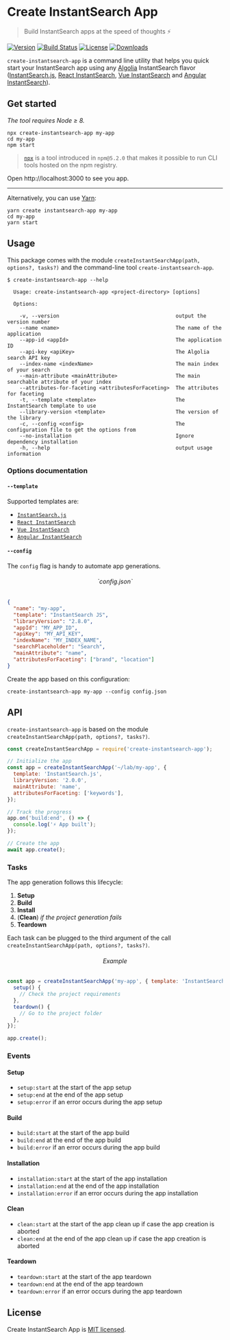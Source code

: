 # Create InstantSearch App

> Build InstantSearch apps at the speed of thoughts ⚡️

[![Version][version-svg]][package-url] [![Build Status][travis-svg]][travis-url] [![License][license-image]][license-url] [![Downloads][downloads-image]][downloads-url]

`create-instantsearch-app` is a command line utility that helps you quick start your InstantSearch app using any [Algolia][algolia-website] InstantSearch flavor ([InstantSearch.js][instantsearchjs-github], [React InstantSearch][react-instantsearch-github], [Vue InstantSearch][vue-instantsearch-github] and [Angular InstantSearch][angular-instantsearch-github]).

## Get started

_The tool requires Node ≥ 8._

```
npx create-instantsearch-app my-app
cd my-app
npm start
```

> [`npx`](https://medium.com/@maybekatz/introducing-npx-an-npm-package-runner-55f7d4bd282b) is a tool introduced in `npm@5.2.0` that makes it possible to run CLI tools hosted on the npm registry.

Open http://localhost:3000 to see you app.

---

Alternatively, you can use [Yarn](https://http://yarnpkg.com):

```
yarn create instantsearch-app my-app
cd my-app
yarn start
```

## Usage

This package comes with the module `createInstantSearchApp(path, options?, tasks?)` and the command-line tool `create-instantsearch-app`.

```
$ create-instantsearch-app --help

  Usage: create-instantsearch-app <project-directory> [options]

  Options:

    -v, --version                                      output the version number
    --name <name>                                      The name of the application
    --app-id <appId>                                   The application ID
    --api-key <apiKey>                                 The Algolia search API key
    --index-name <indexName>                           The main index of your search
    --main-attribute <mainAttribute>                   The main searchable attribute of your index
    --attributes-for-faceting <attributesForFaceting>  The attributes for faceting
    -t, --template <template>                          The InstantSearch template to use
    --library-version <template>                       The version of the library
    -c, --config <config>                              The configuration file to get the options from
    --no-installation                                  Ignore dependency installation
    -h, --help                                         output usage information
```

### Options documentation

#### `--template`

Supported templates are:

- [`InstantSearch.js`][instantsearchjs-github]
- [`React InstantSearch`][react-instantsearch-github]
- [`Vue InstantSearch`][vue-instantsearch-github]
- [`Angular InstantSearch`][angular-instantsearch-github]

#### `--config`

The `config` flag is handy to automate app generations.

<h6 align="center">`config.json`</h6>

```json
{
  "name": "my-app",
  "template": "InstantSearch JS",
  "libraryVersion": "2.8.0",
  "appId": "MY_APP_ID",
  "apiKey": "MY_API_KEY",
  "indexName": "MY_INDEX_NAME",
  "searchPlaceholder": "Search",
  "mainAttribute": "name",
  "attributesForFaceting": ["brand", "location"]
}
```

Create the app based on this configuration:

```
create-instantsearch-app my-app --config config.json
```

## API

`create-instantsearch-app` is based on the module `createInstantSearchApp(path, options?, tasks?)`.

```javascript
const createInstantSearchApp = require('create-instantsearch-app');

// Initialize the app
const app = createInstantSearchApp('~/lab/my-app', {
  template: 'InstantSearch.js',
  libraryVersion: '2.0.0',
  mainAttribute: 'name',
  attributesForFaceting: ['keywords'],
});

// Track the progress
app.on('build:end', () => {
  console.log('⚡️ App built');
});

// Create the app
await app.create();
```

### Tasks

The app generation follows this lifecycle:

1. **Setup**
2. **Build**
3. **Install**
4. (**Clean**) *if the project generation fails*
5. **Teardown**

Each task can be plugged to the third argument of the call `createInstantSearchApp(path, options?, tasks?)`.

<h6 align="center">Example</h6>

```javascript
const app = createInstantSearchApp('my-app', { template: 'InstantSearch.js' }, {
  setup() {
    // Check the project requirements
  },
  teardown() {
    // Go to the project folder
  },
});

app.create();
```

### Events

#### Setup

- `setup:start` at the start of the app setup
- `setup:end` at the end of the app setup
- `setup:error` if an error occurs during the app setup

#### Build

- `build:start` at the start of the app build
- `build:end` at the end of the app build
- `build:error` if an error occurs during the app build

#### Installation

- `installation:start` at the start of the app installation
- `installation:end` at the end of the app installation
- `installation:error` if an error occurs during the app installation

#### Clean

- `clean:start` at the start of the app clean up if case the app creation is aborted
- `clean:end` at the end of the app clean up if case the app creation is aborted

#### Teardown

- `teardown:start` at the start of the app teardown
- `teardown:end` at the end of the app teardown
- `teardown:error` if an error occurs during the app teardown

## License

Create InstantSearch App is [MIT licensed](LICENSE.md).

<!-- Badges -->

[version-svg]: https://img.shields.io/npm/v/create-instantsearch-app.svg?style=flat-square
[package-url]: https://npmjs.org/package/create-instantsearch-app
[travis-svg]: https://img.shields.io/travis/algolia/create-instantsearch-app/develop.svg?style=flat-square
[travis-url]: https://travis-ci.org/algolia/create-instantsearch-app
[license-image]: http://img.shields.io/badge/license-MIT-green.svg?style=flat-square
[license-url]: LICENSE
[downloads-image]: https://img.shields.io/npm/dm/create-instantsearch-app.svg?style=flat-square
[downloads-url]: http://npm-stat.com/charts.html?package=create-instantsearch-app

<!-- Links -->

[algolia-website]: https://www.algolia.com/?utm_medium=social-owned&utm_source=GitHub&utm_campaign=create-instantsearch-app%20repository
[instantsearchjs-github]: https://github.com/algolia/instantsearch.js
[react-instantsearch-github]: https://github.com/algolia/react-instantsearch
[vue-instantsearch-github]: https://github.com/algolia/vue-instantsearch
[angular-instantsearch-github]: https://github.com/algolia/angular-instantsearch
